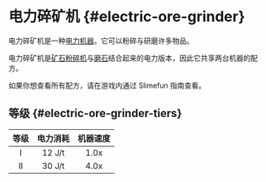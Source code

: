 # 电力碎矿机 {#electric-ore-grinder}

电力碎矿机是一种[电力机器](/Electric-Machines#machines)。它可以粉碎与研磨许多物品。

电力碎矿机是[矿石粉碎机](/Ore-Crusher)与[磨石](/Grind-Stone)结合起来的电力版本，因此它共享两台机器的配方。

如果你想查看所有配方，请在游戏内通过 Slimefun 指南查看。

## 等级 {#electric-ore-grinder-tiers}

| 等级 | 电力消耗 | 机器速度 |
| :--: | :----: | :--------------: |
| I    | 12 J/t | 1.0x             |
| II   | 30 J/t | 4.0x             |
